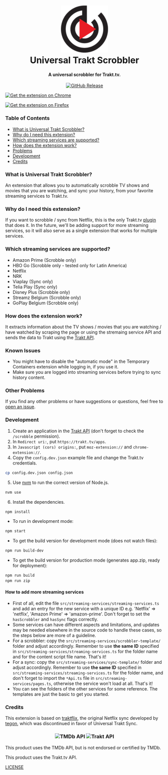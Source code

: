 <h1 align="center">
  <br>
  <img alt="Universal Trakt Scrobbler" src="https://github.com/trakt-tools/universal-trakt-scrobbler/raw/master/src/images/uts-icon-128.png" width="150">
  <br>
  Universal Trakt Scrobbler
  <br>
</h1>
<h4 align="center">A universal scrobbler for Trakt.tv.</h4>
<p align="center">
  <a href="https://github.com/trakt-tools/universal-trakt-scrobbler/releases">
    <img alt="GitHub Release" src="https://img.shields.io/github/release/trakt-tools/universal-trakt-scrobbler.svg">
  </a>
</p>
<p align=left">
  <a href="">
    <img alt="Get the extension on Chrome" src="https://github.com/trakt-tools/universal-trakt-scrobbler/raw/master/assets/chrome-badge.png">
  </a>
</p>
<p align=left">
  <a href="">
    <img alt="Get the extension on Firefox" src="https://github.com/trakt-tools/universal-trakt-scrobbler/raw/master/assets/firefox-badge.png"></a>
</p>

### Table of Contents

- [What is Universal Trakt Scrobbler?](#what-is-universal-trakt-scrobbler)
- [Why do I need this extension?](#why-do-i-need-this-extension)
- [Which streaming services are supported?](#which-streaming-services-are-supported)
- [How does the extension work?](#how-does-the-extension-work)
- [Problems](#problems)
- [Development](#development)
- [Credits](#credits)

### What is Universal Trakt Scrobbler?

An extension that allows you to automatically scrobble TV shows and movies that you are watching, and sync your history, from your favorite streaming services to Trakt.tv.

### Why do I need this extension?

If you want to scrobble / sync from Netflix, this is the only Trakt.tv [plugin](https://trakt.tv/apps) that does it. In the future, we'll be adding support for more streaming services, so it will also serve as a single extension that works for multiple services.

### Which streaming services are supported?

- Amazon Prime (Scrobble only)
- HBO Go (Scrobble only - tested only for Latin America)
- Netflix
- NRK
- Viaplay (Sync only)
- Telia Play (Sync only)
- Disney Plus (Scrobble only)
- Streamz Belgium (Scrobble only)
- GoPlay Belgium (Scrobble only)

### How does the extension work?

It extracts information about the TV shows / movies that you are watching / have watched by scraping the page or using the stremaing service API and sends the data to Trakt using the [Trakt API](https://trakt.docs.apiary.io/).

### Known Issues

- You might have to disable the "automatic mode" in the Temporary Containers extension while logging in, if you use it.
- Make sure you are logged into streaming services before trying to sync history content.

### Other Problems

If you find any other problems or have suggestions or questions, feel free to [open an issue](https://github.com/trakt-tools/universal-trakt-scrobbler/issues/new).

### Development

1. Create an application in the [Trakt API](https://trakt.tv/oauth/applications/new) (don't forget to check the `/scrobble` permission).
2. In `Redirect uri:`, put `https://trakt.tv/apps`.
3. In `Javascript (cors) origins:`, put `moz-extension://` and `chrome-extension://`.
4. Copy the `config.dev.json` example file and change the Trakt.tv credentials.

```bash
cp config.dev.json config.json
```

5. Use [nvm](https://github.com/creationix/nvm) to run the correct version of Node.js.

```bash
nvm use
```

6. Install the dependencies.

```bash
npm install
```

- To run in development mode:

```bash
npm start
```

- To get the build version for development mode (does not watch files):

```bash
npm run build-dev
```

- To get the build version for production mode (generates app.zip, ready for deployment):

```bash
npm run build
npm run zip
```

#### How to add more streaming services

- First of all, edit the file `src/streaming-services/streaming-services.ts` and add an entry for the new service with a unique ID e.g. 'Netflix' => 'netflix', 'Amazon Prime' => 'amazon-prime'. Don't forget to set the `hasScrobbler` and `hasSync` flags correctly.
- Some services can have different aspects and limitations, and updates may be needed elsewhere in the source code to handle these cases, so the steps below are more of a guideline.
- For a scrobbler: copy the `src/streaming-services/scrobbler-template/` folder and adjust accordingly. Remember to use **the same ID** specified in `src/streaming-services/streaming-services.ts` for the folder name and for the content script file name. That's it!
- For a sync: copy the `src/streaming-services/sync-template/` folder and adjust accordingly. Remember to use **the same ID** specified in `src/streaming-services/streaming-services.ts` for the folder name, and don't forget to import the `*Api.ts` file in `src/streaming-services/pages.ts`, otherwise the service won't load at all. That's it!
- You can see the folders of the other services for some reference. The templates are just the basic to get you started.

### Credits

This extension is based on [traktflix](https://github.com/tegon/traktflix), the original Netflix sync developed by [tegon](https://github.com/user/tegon), which was discontinued in favor of Universal Trakt Sync.

<h3 align="center">
  <img alt="TMDb API" src="https://github.com/trakt-tools/universal-trakt-scrobbler/raw/master/assets/tmdb-api-logo.png" width="150">
  <img alt="Trakt API" src="https://github.com/trakt-tools/universal-trakt-scrobbler/raw/master/assets/trakt-api-logo.png" width="150">
</h3>

This product uses the TMDb API, but is not endorsed or certified by TMDb.

This product uses the Trakt.tv API.

[LICENSE](LICENSE)
